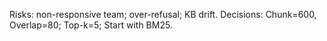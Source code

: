 Risks: non-responsive team; over-refusal; KB drift.
Decisions: Chunk=600, Overlap=80; Top-k=5; Start with BM25.
